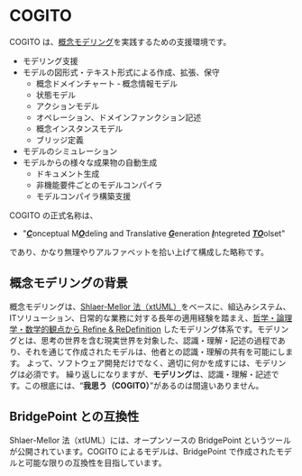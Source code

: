 # COGITO
COGITO は、[概念モデリング](https://note.com/kae_made/m/m054c9f9f8b61)を実践するための支援環境です。
- モデリング支援
- モデルの図形式・テキスト形式による作成、拡張、保守
  - 概念ドメインチャート
  ‐ 概念情報モデル
  - 状態モデル
  - アクションモデル
  - オペレーション、ドメインファンクション記述
  - 概念インスタンスモデル
  - ブリッジ定義
- モデルのシミュレーション
- モデルからの様々な成果物の自動生成
  - ドキュメント生成
  - 非機能要件ごとのモデルコンパイラ
  - モデルコンパイラ構築支援

COGITO の正式名称は、
- "<u>***C***</u>onceptual M<u>***O***</u>deling and Translative <u>***G***</u>eneration <u>***I***</u>ntegreted <u>***TO***</u>olset" 

であり、かなり無理やりアルファベットを拾い上げて構成した略称です。  

## 概念モデリングの背景
概念モデリングは、[Shlaer-Mellor 法（xtUML）](https://xtuml.org)をベースに、組込みシステム、ITソリューション、日常的な業務に対する長年の適用経験を踏まえ、[哲学・論理学・数学的観点から Refine & ReDefinition](https://note.com/kae_made/m/m12bb08458a18) したモデリング体系です。モデリングとは、思考の世界を含む現実世界を対象した、認識・理解・記述の過程であり、それを通じて作成されたモデルは、他者との認識・理解の共有を可能にします。
よって、ソフトウェア開発だけでなく、適切に何かを成すには、モデリングは必須です。
繰り返しになりますが、**モデリング**は、認識・理解・記述です。この根底には、“**我思う（COGITO）**”があるのは間違いありません。

## BridgePoint との互換性
Shlaer-Mellor 法（xtUML）には、オープンソースの BridgePoint というツールが公開されています。COGITO によるモデルは、BridgePoint で作成されたモデルと可能な限りの互換性を目指しています。

